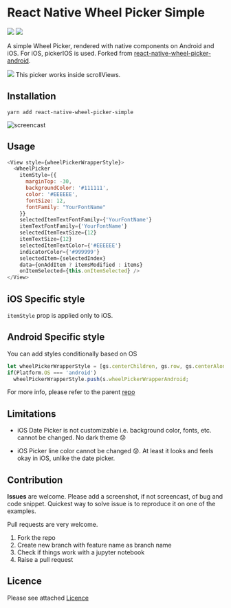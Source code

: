 # React Native Wheel Picker Simple

![](https://img.shields.io/npm/v/react-native-wheel-picker-simple)
![](https://img.shields.io/npm/l/react-native-wheel-picker-simple)

A simple Wheel Picker, rendered with native components on Android and iOS. For iOS, pickerIOS is used. Forked from [react-native-wheel-picker-android](https://github.com/KalonTech/ReactNativeWheelPicker).

![](https://img.shields.io/badge/-feature-blue) This picker works inside scrollViews.


## Installation
`yarn add react-native-wheel-picker-simple`

![screencast](screencast.gif)

## Usage

```js
<View style={wheelPickerWrapperStyle}>
  <WheelPicker
    itemStyle={{
      marginTop: -30,
      backgroundColor: '#111111',
      color: '#EEEEEE',
      fontSize: 12,
      fontFamily: "YourFontName"
    }}
    selectedItemTextFontFamily={'YourFontName'}
    itemTextFontFamily={'YourFontName'}
    selectedItemTextSize={12}
    itemTextSize={12}
    selectedItemTextColor={'#EEEEEE'}
    indicatorColor={'#999999'}
    selectedItem={selectedIndex}
    data={onAddItem ? itemsModified : items}
    onItemSelected={this.onItemSelected} />
</View>

```

## iOS Specific style

`itemStyle` prop is applied only to iOS.


## Android Specific style

You can add styles conditionally based on OS

```js
let wheelPickerWrapperStyle = [gs.centerChildren, gs.row, gs.centerAlongFlex];
if(Platform.OS === 'android')
  wheelPickerWrapperStyle.push(s.wheelPickerWrapperAndroid;
```

For more info, please refer to the parent [repo](https://github.com/KalonTech/ReactNativeWheelPicker)

## Limitations

- iOS Date Picker is not customizable i.e. background color, fonts, etc. cannot be changed. No dark theme 😞

- iOS Picker line color cannot be changed 😟. At least it looks and feels okay in iOS, unlike the date picker.

## Contribution
**Issues** are welcome. Please add a screenshot, if not screencast, of bug and code snippet. Quickest way to solve issue is to reproduce it on one of the examples.

Pull requests are very welcome.

1. Fork the repo
1. Create new branch with feature name as branch name
1. Check if things work with a jupyter notebook
1. Raise a pull request

## Licence

Please see attached [Licence](LICENCE)
